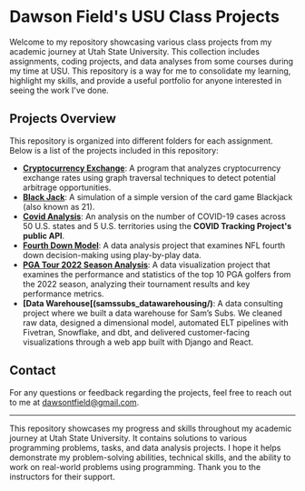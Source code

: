 # Dawson Field's USU Class Projects

Welcome to my repository showcasing various class projects from my academic journey at Utah State University. This collection includes assignments, coding projects, and data analyses from some courses during my time at USU. This repository is a way for me to consolidate my learning, highlight my skills, and provide a useful portfolio for anyone interested in seeing the work I've done.

## Projects Overview

This repository is organized into different folders for each assignment. Below is a list of the projects included in this repository:

- **[Cryptocurrency Exchange](cryptocurrency_exchange/)**: A program that analyzes cryptocurrency exchange rates using graph traversal techniques to detect potential arbitrage opportunities.
- **[Black Jack](blackjack/)**: A simulation of a simple version of the card game Blackjack (also known as 21).
- **[Covid Analysis](covid_cases/)**: An analysis on the number of COVID-19 cases across 50 U.S. states and 5 U.S. territories using the **COVID Tracking Project's public API**. 
- **[Fourth Down Model](fourth_down_model/)**: A data analysis project that examines NFL fourth down decision-making using play-by-play data.
- **[PGA Tour 2022 Season Analysis](pga_top_10_golfers_2022/)**: A data visualization project that examines the performance and statistics of the top 10 PGA golfers from the 2022 season, analyzing their tournament results and key performance metrics.
- **[Data Warehouse[(samssubs_datawarehousing/)**: A data consulting project where we built a data warehouse for Sam’s Subs. We cleaned raw data, designed a dimensional model, automated ELT pipelines with Fivetran, Snowflake, and dbt, and delivered customer-facing visualizations through a web app built with Django and React.

## Contact

For any questions or feedback regarding the projects, feel free to reach out to me at [dawsontfield@gmail.com](mailto:dawsontfield@gmail.com).

---

This repository showcases my progress and skills throughout my academic journey at Utah State University. It contains solutions to various programming problems, tasks, and data analysis projects. I hope it helps demonstrate my problem-solving abilities, technical skills, and the ability to work on real-world problems using programming. Thank you to the instructors for their support.
